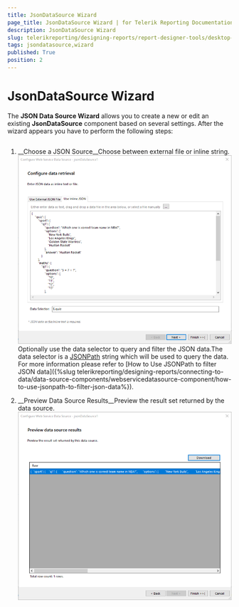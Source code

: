 ```yaml
---
title: JsonDataSource Wizard
page_title: JsonDataSource Wizard | for Telerik Reporting Documentation
description: JsonDataSource Wizard
slug: telerikreporting/designing-reports/report-designer-tools/desktop-designers/tools/data-source-wizards/jsondatasource-wizard
tags: jsondatasource,wizard
published: True
position: 2
---
```


# JsonDataSource Wizard



The __JSON Data Source Wizard__ allows you to create a new or edit an existing         __JsonDataSource__ component based on several settings.         After the wizard appears you have to perform the following steps:       

## 

1. __Choose a JSON Source__Choose between external file or inline string.  
  ![Json Data Source Source](images/DataSources/JsonDataSourceSource.png)Optionally use the data selector to query and filter the JSON data.The data selector is a                [JSONPath](https://www.newtonsoft.com/json/help/html/QueryJsonSelectTokenJsonPath.htm)               string which will be used to query the data. For more information please refer to               [How to Use JSONPath to filter JSON data]({%slug telerikreporting/designing-reports/connecting-to-data/data-source-components/webservicedatasource-component/how-to-use-jsonpath-to-filter-json-data%}).             

1. __Preview Data Source Results__Preview the result set returned by the data source.  
  ![Json Data Source Preview](images/DataSources/JsonDataSourcePreview.png)
